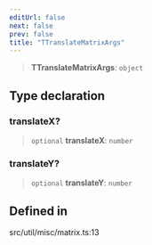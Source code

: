 ```yaml
---
editUrl: false
next: false
prev: false
title: "TTranslateMatrixArgs"
---
```


> **TTranslateMatrixArgs**: `object`

## Type declaration

### translateX?

> `optional` **translateX**: `number`

### translateY?

> `optional` **translateY**: `number`

## Defined in

src/util/misc/matrix.ts:13
